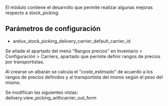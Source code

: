El módulo contiene el desarrollo que permite realizar algunas mejoras respecto a stock_picking.

## Parámetros de configuración
- arelux_stock_picking_delivery_carrier_default_carrier_id

Se añade el apartado del menú "Rangos precios" en Inventario > Configuración > Carriers, apartado que permite definir rangos de precios por transportistas.

Al crearse un albarán se calcula el "coste_estimado" de acuerdo a los rangos de precios definidos y al transportista del mismo según el peso del mismo.

Se modifican las siguientes vistas: delivery.view_picking_withcarrier_out_form
